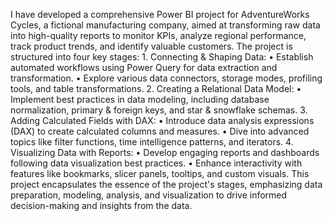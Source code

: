 I have developed a comprehensive Power BI project for AdventureWorks Cycles, a fictional manufacturing company, aimed at transforming raw data into high-quality reports to monitor KPIs, analyze regional performance, track product trends, and identify valuable customers. 
The project is structured into four key stages:
	1.	Connecting & Shaping Data:
			•	Establish automated workflows using Power Query for data extraction and transformation.
			•	Explore various data connectors, storage modes, profiling tools, and table transformations.
	2.	Creating a Relational Data Model:
			•	Implement best practices in data modeling, including database normalization, primary & foreign keys, and star & snowflake schemas.
	3.	Adding Calculated Fields with DAX:
			•	Introduce data analysis expressions (DAX) to create calculated columns and measures.
			•	Dive into advanced topics like filter functions, time intelligence patterns, and iterators.
	4.	Visualizing Data with Reports:
			•	Develop engaging reports and dashboards following data visualization best practices.
			•	Enhance interactivity with features like bookmarks, slicer panels, tooltips, and custom visuals.
This project encapsulates the essence of the project's stages, emphasizing data preparation, modeling, analysis, and visualization to drive informed decision-making and insights from the data.
